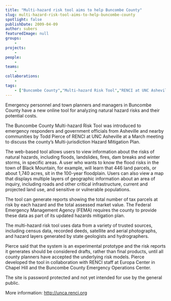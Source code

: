 ```yaml
---
title: "Multi-hazard risk tool aims to help Buncombe County"
slug: multi-hazard-risk-tool-aims-to-help-buncombe-county
spotlight: false
publishDate: 2009-04-09
author: subers
featuredImage: null
groups:
    - 
projects:
    - 
people:
    - 
teams: 
    - 
collaborations:
    - 
tags:
    - ["Buncombe County","Multi-hazard Risk Tool","RENCI at UNC Asheville"]
---
```

Emergency personnel and town planners and managers in Buncombe County have a new online tool for analyzing natural hazard risks and their potential costs.

The Buncombe County Multi-hazard Risk Tool was introduced to emergency responders and government officials from Asheville and nearby communities by Todd Pierce of RENCI at UNC Asheville at a March meeting to discuss the county’s Multi-jurisdiction Hazard Mitigation Plan. <!--more-->

The web-based tool allows users to view information about the risks of natural hazards, including floods, landslides, fires, dam breaks and winter storms, in specific areas. A user who wants to know the flood risks in the town of Black Mountain, for example, will learn that 446 land parcels, or about 1,740 acres, sit in the 100-year floodplain. Users can also view a map that displays multiple layers of geographic information about an area of inquiry, including roads and other critical infrastructure, current and projected land use, and sensitive or vulnerable populations.

The tool can generate reports showing the total number of tax parcels at risk by each hazard and the total assessed market value. The Federal Emergency Management Agency (FEMA) requires the county to provide these data as part of its updated hazards mitigation plan.

The multi-hazard risk tool uses data from a variety of trusted sources, including census data, recorded deeds, satellite and aerial photographs, and hazard layers generated by state geologists and hydrographers.

Pierce said that the system is an experimental prototype and the risk reports it generates should be considered drafts, rather than final products, until all county planners have accepted the underlying risk models. Pierce developed the tool in collaboration with RENCI staff at Europa Center in Chapel Hill and the Buncombe County Emergency Operations Center.

The site is password protected and not yet intended for use by the general public.

More information: <a href="http://unca.renci.org" target="_blank">http://unca.renci.org</a>
